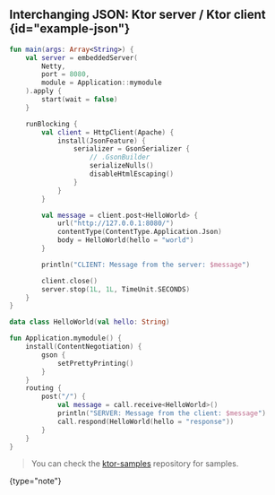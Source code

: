 [//]: # (title: Examples)

<include src="lib.xml" include-id="outdated_warning"/>

## Interchanging JSON: Ktor server / Ktor client {id="example-json"}

```kotlin
fun main(args: Array<String>) {
    val server = embeddedServer(
        Netty,
        port = 8080,
        module = Application::mymodule
    ).apply {
        start(wait = false)
    }

    runBlocking {
        val client = HttpClient(Apache) {
            install(JsonFeature) {
                serializer = GsonSerializer {
                    // .GsonBuilder
                    serializeNulls()
                    disableHtmlEscaping()
                }
            }
        }

        val message = client.post<HelloWorld> {
            url("http://127.0.0.1:8080/")
            contentType(ContentType.Application.Json)
            body = HelloWorld(hello = "world")
        }

        println("CLIENT: Message from the server: $message")

        client.close()
        server.stop(1L, 1L, TimeUnit.SECONDS)
    }
}

data class HelloWorld(val hello: String)

fun Application.mymodule() {
    install(ContentNegotiation) {
        gson {
            setPrettyPrinting()
        }
    }
    routing {
        post("/") {
            val message = call.receive<HelloWorld>()
            println("SERVER: Message from the client: $message")
            call.respond(HelloWorld(hello = "response"))
        }
    }
}
```

>You can check the [ktor-samples](https://github.com/ktorio/ktor-documentation/tree/main/codeSnippets) repository for samples.
>
{type="note"}